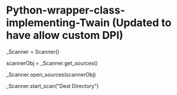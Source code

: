 # Python-wrapper-class-implementing-Twain (Updated to have allow custom DPI)

_Scanner = Scanner()

scannerObj = _Scanner.get_sources()

_Scanner.open_sources(scannerObj)

_Scanner.start_scan("Dest Directory")
